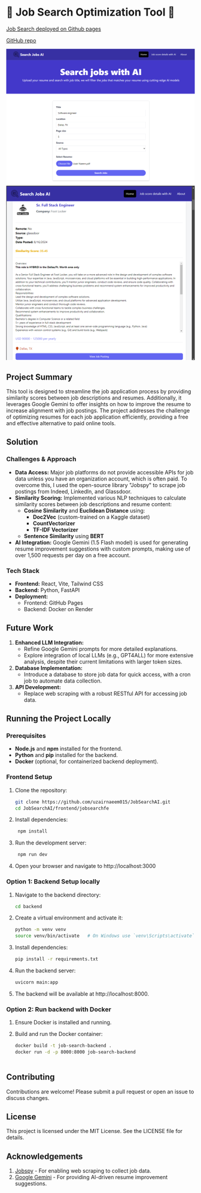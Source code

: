 # 🚀 Job Search Optimization Tool 🚀

[Job Search deployed on Github pages](https://uzairnaeem015.github.io/JobSearchAI/)

[GitHub repo](https://github.com/uzairnaeem015/JobSearchAI)

![Job Search Optimization Tool Image 1](Screenshots/image-1.png)
![Job Search Optimization Tool Image 2](Screenshots/image-2.png)

## Project Summary

This tool is designed to streamline the job application process by providing similarity scores between job descriptions and resumes. Additionally, it leverages Google Gemini to offer insights on how to improve the resume to increase alignment with job postings. The project addresses the challenge of optimizing resumes for each job application efficiently, providing a free and effective alternative to paid online tools.

## Solution

### Challenges & Approach
- **Data Access:** Major job platforms do not provide accessible APIs for job data unless you have an organization account, which is often paid. To overcome this, I used the open-source library "Jobspy" to scrape job postings from Indeed, LinkedIn, and Glassdoor.
- **Similarity Scoring:** Implemented various NLP techniques to calculate similarity scores between job descriptions and resume content:
  - **Cosine Similarity** and **Euclidean Distance** using:
    - **Doc2Vec** (custom-trained on a Kaggle dataset)
    - **CountVectorizer**
    - **TF-IDF Vectorizer**
  - **Sentence Similarity** using **BERT**
- **AI Integration:** Google Gemini (1.5 Flash model) is used for generating resume improvement suggestions with custom prompts, making use of over 1,500 requests per day on a free account.

### Tech Stack

- **Frontend:** React, Vite, Tailwind CSS
- **Backend:** Python, FastAPI
- **Deployment:**
  - Frontend: GitHub Pages
  - Backend: Docker on Render

## Future Work

1. **Enhanced LLM Integration:**
   - Refine Google Gemini prompts for more detailed explanations.
   - Explore integration of local LLMs (e.g., GPT4ALL) for more extensive analysis, despite their current limitations with larger token sizes.
2. **Database Implementation:**
   - Introduce a database to store job data for quick access, with a cron job to automate data collection.
3. **API Development:**
   - Replace web scraping with a robust RESTful API for accessing job data.

## Running the Project Locally

### Prerequisites

- **Node.js** and **npm** installed for the frontend.
- **Python** and **pip** installed for the backend.
- **Docker** (optional, for containerized backend deployment).

### Frontend Setup

1. Clone the repository:
   ```bash
   git clone https://github.com/uzairnaeem015/JobSearchAI.git
   cd JobSearchAI/frontend/jobsearchfe

2. Install dependencies:
   ```bash
    npm install
   
3. Run the development server:
   ```bash
    npm run dev

4. Open your browser and navigate to http://localhost:3000


### Option 1: Backend Setup locally
   
1. Navigate to the backend directory:
   ```bash
   cd backend

2. Create a virtual environment and activate it:
    ```bash
    python -m venv venv
    source venv/bin/activate   # On Windows use `venv\Scripts\activate`

3. Install dependencies:
   ```bash
   pip install -r requirements.txt

4. Run the backend server:
   ```bash
   uvicorn main:app

5. The backend will be available at http://localhost:8000.

### Option 2: Run backend with Docker

1. Ensure Docker is installed and running.
2. Build and run the Docker container:

    ```bash
    docker build -t job-search-backend .
    docker run -d -p 8000:8000 job-search-backend
     

## Contributing
Contributions are welcome! Please submit a pull request or open an issue to discuss changes.

## License
This project is licensed under the MIT License. See the LICENSE file for details.

## Acknowledgements
1. [Jobspy](https://github.com/Bunsly/JobSpy) - For enabling web scraping to collect job data.
2. [Google Gemini](https://gemini.google.com/) - For providing AI-driven resume improvement suggestions.

